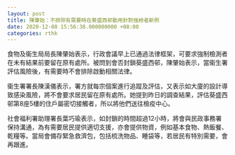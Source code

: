 ```yaml
---
layout: post
title: 陳肇始：不排除有需要時在葵盛西邨動用針對強檢者新例
date: 2020-12-08 15:56:38.000000000 +08:00
categories: rthk
---
```


食物及衞生局局長陳肇始表示，行政會議早上已通過法律框架，可要求強制檢測者在未有結果前要留在原有處所。被問到會否封鎖葵盛西邨，陳肇始表示，當衞生署評估風險後，有需要時不會排除啟動相關法律。

衞生署署長陳漢儀表示，署方就每宗個案進行追蹤及評估，又表示如大廈的設計導致感染風險，將不會要求居民留在原有處所。她提到昨日的調查結果，評估葵盛西邨第8座5樓的住戶屬密切接觸者，所以將他們送往檢疫中心。

社會福利署助理署長葉巧瑜表示，如封鎖的時間超過12小時，將會與民政事務署保持溝通，為有需要居民提供適切支援，亦會提供物資，例如基本食物、熱飯餐、乾糧等。當局會備存緊急救濟包，包括梳洗物品、睡袋等，若居民有特別需要，會再跟進。
